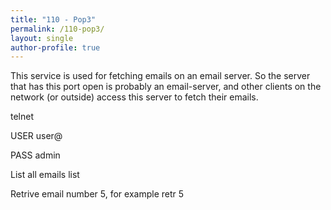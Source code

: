 ```yaml
---
title: "110 - Pop3"
permalink: /110-pop3/
layout: single
author-profile: true
---
```


This service is used for fetching emails on an email server. So the server that has this port open is probably an email-server, and other clients on the network (or outside) access this server to fetch their emails.

telnet <ip>

USER user@<ip>

PASS admin

List all emails
list

Retrive email number 5, for example
retr 5
